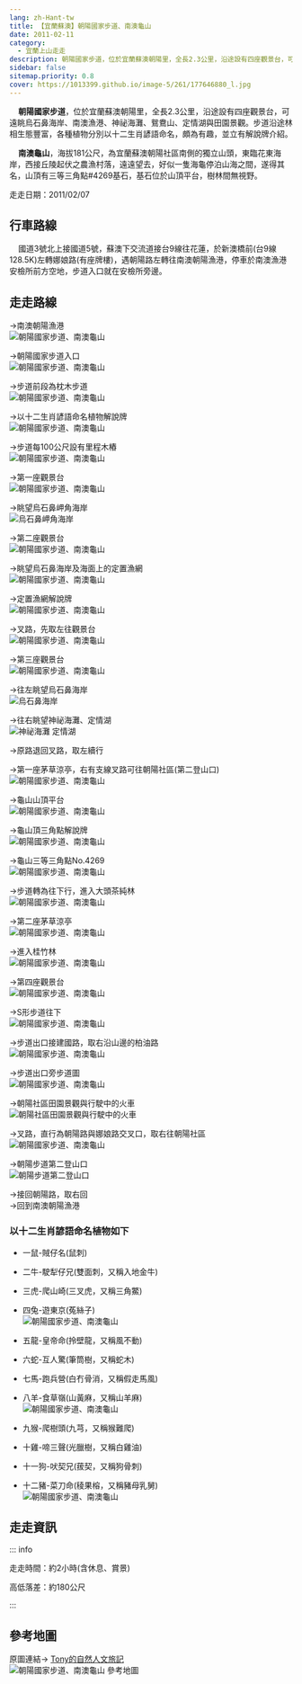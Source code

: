 ```yaml
---
lang: zh-Hant-tw
title: 【宜蘭蘇澳】朝陽國家步道、南澳龜山
date: 2011-02-11
category: 
  - 宜蘭上山走走
description: 朝陽國家步道，位於宜蘭蘇澳朝陽里，全長2.3公里，沿途設有四座觀景台，可遠眺烏石鼻海岸、南澳漁港、神祕海灘、鴛鴦山、定情湖與田園景觀。步道沿途林相生態豐富，各種植物分別以十二生肖諺語命名，頗為有趣，並立有解說牌介紹。 南澳龜山，海拔181公尺，為宜蘭蘇澳朝陽社區南側的獨立山頭，東臨花東海岸，西接丘陵起伏之農漁村落，遠遠望去，好似一隻海龜停泊山海之間，遂得其名，山頂有三等三角點#4269基石，基石位於山頂平台，樹林間無視野。
sidebar: false
sitemap.priority: 0.8
cover: https://1013399.github.io/image-5/261/177646880_l.jpg
---
```


    **朝陽國家步道**，位於宜蘭蘇澳朝陽里，全長2.3公里，沿途設有四座觀景台，可遠眺烏石鼻海岸、南澳漁港、神祕海灘、鴛鴦山、定情湖與田園景觀。步道沿途林相生態豐富，各種植物分別以十二生肖諺語命名，頗為有趣，並立有解說牌介紹。  

<!-- more -->

    **南澳龜山**，海拔181公尺，為宜蘭蘇澳朝陽社區南側的獨立山頭，東臨花東海岸，西接丘陵起伏之農漁村落，遠遠望去，好似一隻海龜停泊山海之間，遂得其名，山頂有三等三角點#4269基石，基石位於山頂平台，樹林間無視野。

走走日期：2011/02/07

## 行車路線
    國道3號北上接國道5號，蘇澳下交流道接台9線往花蓮，於新澳橋前(台9線128.5K)左轉娜娘路(有座牌樓)，遇朝陽路左轉往南澳朝陽漁港，停車於南澳漁港安檢所前方空地，步道入口就在安檢所旁邊。

## 走走路線
→南澳朝陽漁港  
![朝陽國家步道、南澳龜山](https://1013399.github.io/image-5/261/177646809_l.jpg)

→朝陽國家步道入口  
![朝陽國家步道、南澳龜山](https://1013399.github.io/image-5/261/177646815_l.jpg)

→步道前段為枕木步道  
![朝陽國家步道、南澳龜山](https://1013399.github.io/image-5/261/177646820_l.jpg)

→以十二生肖諺語命名植物解說牌  
![朝陽國家步道、南澳龜山](https://1013399.github.io/image-5/261/177646823_l.jpg)

→步道每100公尺設有里程木樁  
![朝陽國家步道、南澳龜山](https://1013399.github.io/image-5/261/177646829_l.jpg)

→第一座觀景台  
![朝陽國家步道、南澳龜山](https://1013399.github.io/image-5/261/177646834_l.jpg)

→眺望烏石鼻岬角海岸  
![烏石鼻岬角海岸](https://1013399.github.io/image-5/261/177646837_l.jpg)

→第二座觀景台  
![朝陽國家步道、南澳龜山](https://1013399.github.io/image-5/261/177646846_l.jpg)

→眺望烏石鼻海岸及海面上的定置漁網  
![朝陽國家步道、南澳龜山](https://1013399.github.io/image-5/261/177646853_l.jpg)

→定置漁網解說牌  
![朝陽國家步道、南澳龜山](https://1013399.github.io/image-5/261/177646859_l.jpg)

→叉路，先取左往觀景台  
![朝陽國家步道、南澳龜山](https://1013399.github.io/image-5/261/177646865_l.jpg)

→第三座觀景台  
![朝陽國家步道、南澳龜山](https://1013399.github.io/image-5/261/177646871_l.jpg)

→往左眺望烏石鼻海岸  
![烏石鼻海岸](https://1013399.github.io/image-5/261/177646874_l.jpg)

→往右眺望神祕海灘、定情湖  
![神祕海灘 定情湖](https://1013399.github.io/image-5/261/177646880_l.jpg)

→原路退回叉路，取左續行

→第一座茅草涼亭，右有支線叉路可往朝陽社區(第二登山口)  
![朝陽國家步道、南澳龜山](https://1013399.github.io/image-5/261/177646884_l.jpg)

→龜山山頂平台  
![朝陽國家步道、南澳龜山](https://1013399.github.io/image-5/261/177646897_l.jpg)

→龜山頂三角點解說牌  
![朝陽國家步道、南澳龜山](https://1013399.github.io/image-5/261/177646890_l.jpg)

→龜山三等三角點No.4269  
![朝陽國家步道、南澳龜山](https://1013399.github.io/image-5/261/177646894_l.jpg)

→步道轉為往下行，進入大頭茶純林  
![朝陽國家步道、南澳龜山](https://1013399.github.io/image-5/261/177646904_l.jpg)

→第二座茅草涼亭  
![朝陽國家步道、南澳龜山](https://1013399.github.io/image-5/261/177646910_l.jpg)

→進入桂竹林  
![朝陽國家步道、南澳龜山](https://1013399.github.io/image-5/261/177646917_l.jpg)

→第四座觀景台  
![朝陽國家步道、南澳龜山](https://1013399.github.io/image-5/261/177646921_l.jpg)

→S形步道往下  
![朝陽國家步道、南澳龜山](https://1013399.github.io/image-5/261/177646927_l.jpg)

→步道出口接建國路，取右沿山邊的柏油路  
![朝陽國家步道、南澳龜山](https://1013399.github.io/image-5/261/177646932_l.jpg)

→步道出口旁步道圖  
![朝陽國家步道、南澳龜山](https://1013399.github.io/image-5/261/177646939_l.jpg)

→朝陽社區田園景觀與行駛中的火車  
![朝陽社區田園景觀與行駛中的火車](https://1013399.github.io/image-5/261/177646942_l.jpg)

→叉路，直行為朝陽路與娜娘路交叉口，取右往朝陽社區  
![朝陽國家步道、南澳龜山](https://1013399.github.io/image-5/261/177646948_l.jpg)

→朝陽步道第二登山口  
![朝陽步道第二登山口](https://1013399.github.io/image-5/261/177646957_l.jpg)

→接回朝陽路，取右回  
→回到南澳朝陽漁港

### 以十二生肖諺語命名植物如下 
- 一鼠-賊仔名(鼠刺)  
- 二牛-駛犁仔兄(雙面刺，又稱入地金牛)  
- 三虎-爬山崎(三叉虎，又稱三角鱉)  
- 四兔-遊東京(菟絲子)  
![朝陽國家步道、南澳龜山](https://1013399.github.io/image-5/261/177646960_l.jpg)

- 五龍-皇帝命(拎壁龍，又稱風不動)  
- 六蛇-互人驚(筆筒樹，又稱蛇木)  
- 七馬-跑兵營(白冇骨消，又稱假走馬風)  
- 八羊-食草嶺(山黃麻，又稱山羊麻)  
![朝陽國家步道、南澳龜山](https://1013399.github.io/image-5/261/177646967_l.jpg)

- 九猴-爬樹頭(九芎，又稱猴難爬)  
- 十雞-啼三聲(光臘樹，又稱白雞油)  
- 十一狗-吠契兄(菝契，又稱狗骨刺)  
- 十二豬-菜刀命(稜果榕，又稱豬母乳舅)  
![朝陽國家步道、南澳龜山](https://1013399.github.io/image-5/261/177646789_l.jpg)


## 走走資訊

::: info

走走時間：約2小時(含休息、賞景)

高低落差：約180公尺

:::

## 參考地圖
原圖連結→ [Tony的自然人文旅記](http://www.tonyhuang39.com/tony0380.html)  
![朝陽國家步道、南澳龜山 參考地圖](https://1013399.github.io/image-5/261/177647023_l.jpg)